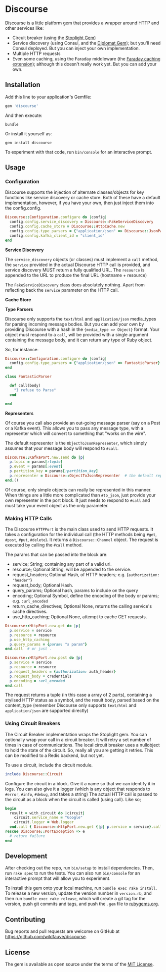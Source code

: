 # Discourse

Discourse is a little platform gem that provides a wrapper around HTTP and other services like:
+ Circuit breaker (using the [Stoplight Gem](https://github.com/orgsync/stoplight))
+ Service discovery (using Consul, and the [Diplomat Gem](https://github.com/WeAreFarmGeek/diplomat)); but you'll need Consul deployed.  But you can inject your own implementation.
+ Multiple HTTP requests
+ Even some caching, using the Faraday middleware (the [Faraday caching extension](https://github.com/plataformatec/faraday-http-cache)); although this doesn't really work yet. But you can add your own.


## Installation

Add this line to your application's Gemfile:

```ruby
gem 'discourse'
```

And then execute:

`bundle`

Or install it yourself as:

`gem install discourse`


To experiment with that code, run `bin/console` for an interactive prompt.


## Usage

### Configuration



Discourse supports the injection of alternate classes/objects for key functions like service discovery or cache store.  Both of these have a default implementation, however, if you have your own, then just inject them into the config.config.

```ruby
Discourse::Configuration.configure do |config|
  config.config.service_discovery = Discourse::FakeServiceDiscovery              # The default for Discourse
  config.config.cache_store = Discourse::HttpCache.new                           # The default Object for Caching
  config.config.type_parsers = {"application/json" => Discourse::JsonParser.new} # The default JSON Parser
  config.config.kafka_client_id = "client_id"                                    # client id for kafka producers
end
```

**Service Discovery**

The `service_discovery` objects (or classes) must implement a `call` method, the `service` provided in the actual Discourse HTTP call is provided, and service discovery MUST return a fully qualified URL.  The `resource` is appended to the URL to produce the final URL (hostname + resource)

The `FakeServiceDiscovery` class does absolutely nothing.  Apart from reflecting back the `service` parameter on the HTTP call.

**Cache Store**

**Type Parsers**

Discourse only supports the `text/html` and `application/json` media_types for parsing incoming message bodies.  But you can add your own by providing Discourse with a hash in the `{media_type => Object}` format.  Your object must respond to a `call`, will be provided with a single argument containing the message body, and it can return any type of Ruby object.

So, for instance:

```ruby
Discourse::Configuration.configure do |config|
  config.config.type_parsers = {"application/json" => FantasticParser} # The default JSON Parser
end
```

```ruby
class FantasticParser

  def call(body)
    "I refuse to Parse"
  end

end
```

**Representers**

Of course you call also provide an out-going message parser (say on a Post or a Kafka event).  This allows you to pass any message type, with a representer which will convert to something that "works on the wire".

The default representer is the `ObjectToJsonRepresenter`, which simply assumes that your message body will respond to `#call`.

```ruby
Discourse::KafkaPort.new.send do |p|
  p.topic = params[:topic]
  p.event = params[:event]
  p.partition_key = params[:partition_key]
  p.representer = Discourse::ObjectToJsonRepresenter  # the default representer
end.()
```

Of course, only simple objects can really be represented in this manner.  When things are a little more complicated than `#to_json`, just provide your own representer in the port block.  It just needs to respond to `#call` and must take your event object as the only parameter.


### Making HTTP Calls

The Discourse `HTTPPort` is the main class used to send HTTP requests.  It takes a configuration for the individual call (the HTTP methods being `#get`, `#post`, `#put`, `#delete`).  It returns a `Discourse::Channel` object.  The request is executed by calling the `#call` method.

The params that can be passed into the block are:

+ service; String; containing any part of a valid url.
+ resource; Optional String, will be appended to the service.
+ request_headers; Optional Hash, of HTTP headers; e.g. {`authorization: "header"`}
+ request_body; Optional Hash.
+ query_params; Optional hash, params to include on the query
+ encoding; Optional Symbol, define the encoding of the body or params; e.g. `:url_encoded`
+ return_cache_directives; Optional None, returns the calling service's cache directives.
+ use_http_caching; Optional None, attempt to cache GET requests.


```ruby
Discourse::HttpPort.new.get do |p|
  p.service = service
  p.resource = resource
  p.use_http_caching
  p.query_params = {param: "a param"}
end.call  # or just .
```


```ruby
Discourse::HttpPort.new.post do |p|
  p.service = service
  p.resource = resource
  p.request_headers = {authorization: auth_header}
  p.request_body = credentials
  p.encoding = :url_encoded
end.call
```

The request returns a tuple (in this case a array of 2 parts), containing a stylised HTTP status as a symbol, and the result body, parsed based on the content_type (remember Discourse only supports  `text/html` and `application/json` are supported directly)

### Using Circuit Breakers

The Circuit Breaker implementation wraps the Stoplight gem.  You can optionally wrap your call in a circuit breaker.  It will retry a set number of times in case of communications.  The local circuit breaker uses a nullobject to hold the state of the circuit.  So, really all you are getting it retries.  This can be modified to a Redis backend, but not yet.

To use a circuit, include the circuit module.

```ruby
include Discourse::Circuit
```

Configure the circuit in a block.  Give it a name so that we can identify it in logs.  You can also give it a logger (which is any object that responds to `#error`, `#info`, `#debug`, and takes a string)    The actual HTTP call is passed to the circuit as a block when the circuit is called (using call).  Like so;

```ruby
begin
  result = with_circuit do |circuit|
    circuit.service_name = "Google"
    circuit.logger = Web.logger
  end.call { Discourse::HttpPort.new.get {|p| p.service = service}.call }
rescue Discourse::PortException => e
  # return failure
end
```


## Development

After checking out the repo, run `bin/setup` to install dependencies. Then, run `rake spec` to run the tests. You can also run `bin/console` for an interactive prompt that will allow you to experiment.

To install this gem onto your local machine, run `bundle exec rake install`. To release a new version, update the version number in `version.rb`, and then run `bundle exec rake release`, which will create a git tag for the version, push git commits and tags, and push the `.gem` file to [rubygems.org](https://rubygems.org).

## Contributing

Bug reports and pull requests are welcome on GitHub at https://github.com/wildfauve/discourse.


## License

The gem is available as open source under the terms of the [MIT License](http://opensource.org/licenses/MIT).
